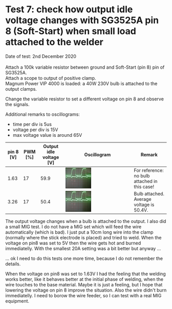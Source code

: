 # Test 7: check how output idle voltage changes with SG3525A pin 8 (Soft-Start) when small load attached to the welder

Date of test: 2nd December 2020 \
 \
Attach a 100k variable resistor between ground and Soft-Start (pin 8) pin of SG3525A. \
Attach a scope to output of positive clamp. \
Magnum Power VIP 4000 is loaded: a 40W 230V bulb is attached to the output clamps.

Change the variable resistor to set a different voltage on pin 8 and observe the signals.


Additional remarks to oscillograms:
  * time per div is 5us
  * voltage per div is 15V
  * max voltage value is around 65V

 | pin 8 [V] | PWM [%] | Output idle voltage [V]| Oscillogram | Remark |
 |---|---|---|---|---|
 | 1.63 | 17 | 59.9 | <img src="https://raw.githubusercontent.com/wmarkow/sandbox/master/inverter-welder/concepts/08_magnum_power_vip_4000/reveng/tests/Test1/output_voltage_for_pwm_50_percent.jpg" width="40%" > | For reference: no bulb attached in this case!|
 | 3.26 | 17 | 50.4 | <img src="https://raw.githubusercontent.com/wmarkow/sandbox/master/inverter-welder/concepts/08_magnum_power_vip_4000/reveng/tests/Test1/output_voltage_for_pwm_50_percent.jpg" width="40%" > | Bulb attached. Average voltage is 50.4V. |

The output voltage changes when a bulb is attached to the output. I also did a small MIG test. I do not have a MIG set which will feed the wire automatically (which is bad).
I just put a 10cm long wire into the clamp (normally where the stick electrode is placed) and tried to weld. 
When the voltage on pin8 was set to 5V then the wire gets hot and burned immediatelly. With the smallest 20A setting was a bit better
but anyway ...


... ok I need to do this tests one more time, because I do not remember the details.

When the voltage on pin8 was set to 1.63V I had the feeling that the welding works better, like it behaves better at the initial phase
of welding, when the wire touches to the base material. Maybe it is just a feeling, but I hope that lowering the voltage on pin 8 improve
the situation. Also the wire didn't burn immediatelly. I need to borow the wire feeder, so I can test with a real MIG equipment.
 



